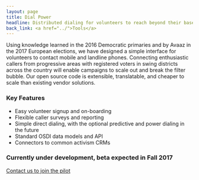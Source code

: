 ```yaml
---
layout: page
title: Dial Power
headline: Distributed dialing for volunteers to reach beyond their base
back_link: <a href="../">Tools</a>
---
```


Using knowledge learned in the 2016 Democratic primaries and by Avaaz in the 2017 European elections, we have designed a simple interface for volunteers to contact mobile and landline phones. Connecting enthusiastic callers from progressive areas with registered voters in swing districts across the country will enable campaigns to scale out and break the filter bubble. Our open source code is extensible, translatable, and cheaper to scale than existing vendor solutions.

### Key Features

- Easy volunteer signup and on-boarding
- Flexible caller surveys and reporting
- Simple direct dialing, with the optional predictive and power dialing in the future
- Standard OSDI data models and API
- Connectors to common activism CRMs

### Currently under development, beta expected in Fall 2017

<a href="{{ 'contact/' | relative_url }}" class="special">Contact us to join the pilot</a>
